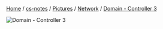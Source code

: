 [Home](https://mengxianbin.github.io) /
[cs-notes](https://mengxianbin.github.io/cs-notes/site) /
[Pictures](https://mengxianbin.github.io/cs-notes/site/Pictures) /
[Network](https://mengxianbin.github.io/cs-notes/site/Pictures/Network) /
[Domain - Controller 3](https://mengxianbin.github.io/cs-notes/site/Pictures/Network/Domain%20-%20Controller%203)

![Domain - Controller 3](https://mengxianbin.github.io/cs-notes/./Pictures/Network/Domain%20-%20Controller%203.png)